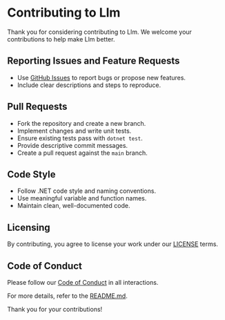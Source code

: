 ﻿# Contributing to Llm

Thank you for considering contributing to Llm. We welcome your contributions to help make Llm better.

## Reporting Issues and Feature Requests

- Use [GitHub Issues](https://github.com/nietras/Llm/issues) to report bugs or propose new features.
- Include clear descriptions and steps to reproduce.

## Pull Requests

- Fork the repository and create a new branch.
- Implement changes and write unit tests.
- Ensure existing tests pass with `dotnet test`.
- Provide descriptive commit messages.
- Create a pull request against the `main` branch.

## Code Style

- Follow .NET code style and naming conventions.
- Use meaningful variable and function names.
- Maintain clean, well-documented code.

## Licensing

By contributing, you agree to license your work under our [LICENSE](LICENSE) terms.

## Code of Conduct

Please follow our [Code of Conduct](CODE_OF_CONDUCT.md) in all interactions.

For more details, refer to the [README.md](README.md).

Thank you for your contributions!
